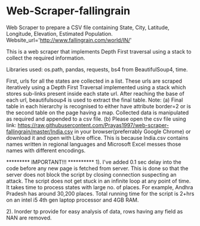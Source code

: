 # Web-Scraper-fallingrain
Web Scraper to prepare a CSV file containing State, City, Latitude, Longitude, Elevation, Estimated Population.
Website_url='http://www.fallingrain.com/world/IN/'

This is a web scraper that implements Depth First traversal using a stack to collect the required information.

Libraries used:
os.path, pandas, requests, bs4 from BeautifulSoup4, time.

First, urls for all the states are collected in a list.
These urls are scraped iteratively using a Depth First Traversal implemented using a stack which stores sub-links present inside each state url.
After reaching the base of each url, beautifulsoup4 is used to extract the final table.
Note: 
(a) Final table in each hierarchy is recognised to either have attribute border=2 or is the second table on the page having a map.
Collected data is manipulated as required and appended to a csv file.
(b) Please open the csv file using link: https://raw.githubusercontent.com/Prayas1997/web-scraper-fallingrain/master/India.csv in your browser(preferrably Google Chrome) or download it and open with Libre office. This is because India.csv contains names written in regional languages and Microsoft Excel messes those names with different encodings.


********* IMPORTANT!!! **********
1). I've added 0.1 sec delay into the code before any new page is fetched from server. This is done so that the server does not block the script by closing connection suspecting an attack. The script does not get stuck in an infinite loop at any point of time. It takes time to process states with large no. of places. For example, Andhra Pradesh has around 30,200 places. Total running time for the script is 2+hrs on an intel i5 4th gen laptop processor and 4GB RAM. 

2). Inorder tp provide for easy analysis of data, rows having any field as NAN are removed.
